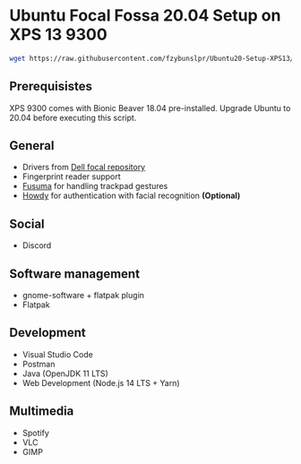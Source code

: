 # Ubuntu Focal Fossa 20.04 Setup on XPS 13 9300

```bash
wget https://raw.githubusercontent.com/fzybunslpr/Ubuntu20-Setup-XPS13/master/setup.sh && sudo chmod +x setup.sh && ./setup.sh
```

## Prerequisistes

XPS 9300 comes with Bionic Beaver 18.04 pre-installed. 
Upgrade Ubuntu to 20.04 before executing this script.

## General

- Drivers from [Dell focal repository](http://dell.archive.canonical.com/dists/focal-somerville-melisa/)
- Fingerprint reader support
- [Fusuma](https://github.com/iberianpig/fusuma) for handling trackpad gestures
- [Howdy](https://github.com/boltgolt/howdy) for authentication with facial recognition **(Optional)**

## Social

- Discord

## Software management

- gnome-software + flatpak plugin
- Flatpak

## Development

- Visual Studio Code
- Postman
- Java (OpenJDK 11 LTS)
- Web Development (Node.js 14 LTS + Yarn)
    
## Multimedia

- Spotify
- VLC
- GIMP
